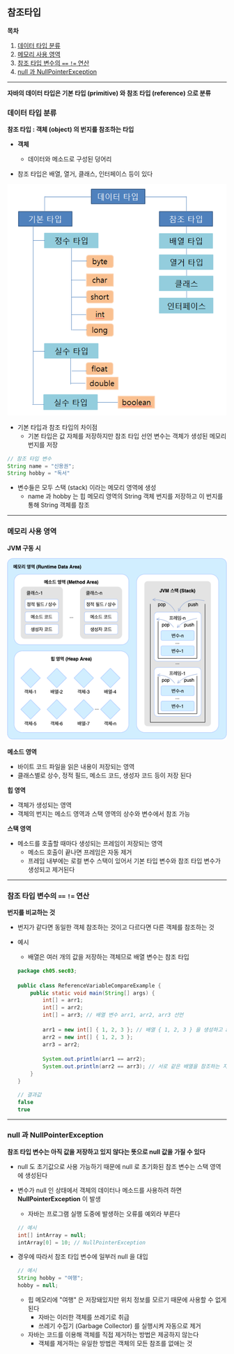 ## 참조타입

**목차**

1. [데이터 타입 분류](#데이터-타입-분류)
2. [메모리 사용 영역](#메모리-사용-영역)
3. [참조 타입 변수의 `==` `!=` 연산](#참조-타입-변수의-`==`-`!=`-연산)
4. [null 과 NullPointerException](#null-과-nullpointerexception)

---

**자바의 데이터 타입은 기본 타입 (primitive) 와 참조 타입 (reference) 으로 분류**

### 데이터 타입 분류

**참조 타입 : 객체 (object) 의 번지를 참조하는 타입**

* **객체**
  * 데이터와 메소드로 구성된 덩어리

* 참조 타입은 배열, 열거, 클래스, 인터페이스 등이 있다

![데이터 타입](./assets/dataType.png)

* 기본 타입과 참조 타입의 차이점
  * 기본 타입은 값 자체를 저장하지만 참조 타입 선언 변수는 객체가 생성된 메모리 번지를 저장

```java
// 참조 타입 변수
String name = "신용권";
String hobby = "독서"
```

* 변수들은 모두 스택 (stack) 이라는 메모리 영역에 생성
  *  name 과 hobby 는 힙 메모리 영역의 String 객체 번지를 저장하고 이 번지를 통해 String 객체를 참조

---

### 메모리 사용 영역

**JVM 구동 시**

![메모리 영역](./assets/memory_area.png)

**메소드 영역**

* 바이트 코드 파일을 읽은 내용이 저장되는 영역
* 클래스별로 상수, 정적 필드, 메소드 코드, 생성자 코드 등이 저장 된다

**힙 영역**

* 객체가 생성되는 영역
* 객체의 번지는 메소드 영역과 스택 영역의 상수와 변수에서 참조 가능

**스택 영역**

* 메소드를 호출할 때마다 생성되는 프레임이 저장되는 영역
  * 메소드 호출이 끝나면 프레임은 자동 제거
  * 프레임 내부에는 로컬 변수 스택이 있어서 기본 타입 변수와 참조 타입 변수가 생성되고 제거된다

---

### 참조 타입 변수의 `==` `!=` 연산

**번지를 비교하는 것**

* 번지가 같다면 동일한 객체 참조하는 것이고 다르다면 다른 객체를 참조하는 것

* 예시

  * 배열은 여러 개의 값을 저장하는 객체므로 배열 변수는 참조 타입

  ```java
  package ch05.sec03;
  
  public class ReferenceVariableCompareExample {
      public static void main(String[] args) {
          int[] = arr1;
          int[] = arr2;
          int[] = arr3; // 배열 변수 arr1, arr2, arr3 선언
          
          arr1 = new int[] { 1, 2, 3 }; // 배열 { 1, 2, 3 } 을 생성하고 arr1 변수에 대입
          arr2 = new int[] { 1, 2, 3 };
          arr3 = arr2;
          
          System.out.println(arr1 == arr2);
          System.out.println(arr2 == arr3); // 서로 같은 배열을 참조하는 지 검사
      }
  }
  ```

  ```java
  // 결과값
  false
  true
  ```

---

### null 과 NullPointerException

**참조 타입 변수는 아직 값을 저장하고 있지 않다는 뜻으로 null 값을 가질 수 있다**

* null 도 초기값으로 사용 가능하기 때문에 null 로 초기화된 참조 변수는 스택 영역에 생성된다

* 변수가 null 인 상태에서 객체의 데이터나 메소드를 사용하려 하면 **NullPointerException** 이 발생

  * 자바는 프로그램 실행 도중에 발생하는 오류를 예외라 부른다

  ```java
  // 예시
  int[] intArray = null;
  intArray[0] = 10; // NullPointerException
  ```

* 경우에 따라서 참조 타입 변수에 일부러 null 을 대입

  ```java
  // 예시
  String hobby = "여행";
  hobby = null;
  ```

  * 힙 메모리에 "여행" 은 저장돼있지만 위치 정보를 모르기 때문에 사용할 수 없게 된다
    * 자바는 이러한 객체를 쓰레기로 취급
    * 쓰레기 수집기 (Garbage Collector) 를 실행시켜 자동으로 제거
  * 자바는 코드를 이용해 객체를 직접 제거하는 방법은 제공하지 않는다
    * 객체를 제거하는 유일한 방법은 객체의 모든 참조를 없애는 것

